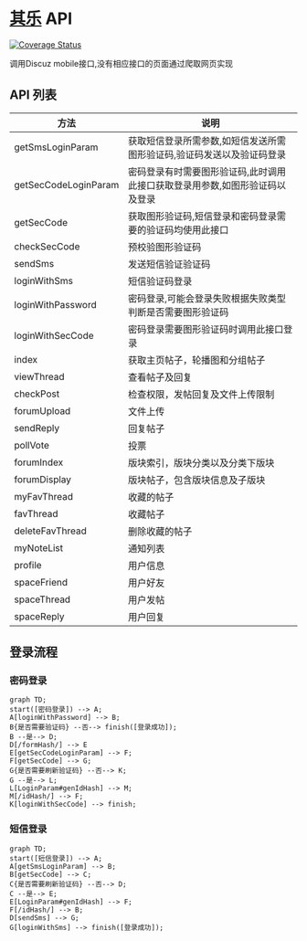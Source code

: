 # [其乐](https://keylol.com) API

[![Coverage Status](https://coveralls.io/repos/github/keylol-flutter/keylol_api/badge.svg?branch=main)](https://coveralls.io/github/keylol-flutter/keylol_api?branch=main)

调用Discuz mobile接口,没有相应接口的页面通过爬取网页实现

## API 列表

|方法|说明|
|-|-|
|getSmsLoginParam|获取短信登录所需参数,如短信发送所需图形验证码,验证码发送以及验证码登录|
|getSecCodeLoginParam|密码登录有时需要图形验证码,此时调用此接口获取登录用参数,如图形验证码以及登录|
|getSecCode|获取图形验证码,短信登录和密码登录需要的验证码均使用此接口|
|checkSecCode|预校验图形验证码|
|sendSms|发送短信验证验证码|
|loginWithSms|短信验证码登录|
|loginWithPassword|密码登录,可能会登录失败根据失败类型判断是否需要图形验证码|
|loginWithSecCode|密码登录需要图形验证码时调用此接口登录|
|index|获取主页帖子，轮播图和分组帖子|
|viewThread|查看帖子及回复|
|checkPost|检查权限，发帖回复及文件上传限制|
|forumUpload|文件上传|
|sendReply|回复帖子|
|pollVote|投票|
|forumIndex|版块索引，版块分类以及分类下版块|
|forumDisplay|版块帖子，包含版块信息及子版块|
|myFavThread|收藏的帖子|
|favThread|收藏帖子|
|deleteFavThread|删除收藏的帖子|
|myNoteList|通知列表|
|profile|用户信息|
|spaceFriend|用户好友|
|spaceThread|用户发帖|
|spaceReply|用户回复|

## 登录流程

### 密码登录

```mermaid
graph TD;
start([密码登录]) --> A;
A[loginWithPassword] --> B;
B{是否需要验证码} --否--> finish([登录成功]);
B --是--> D;
D[/formHash/] --> E
E[getSecCodeLoginParam] --> F;
F[getSecCode] --> G;
G{是否需要刷新验证码} --否--> K;
G --是--> L;
L[LoginParam#genIdHash] --> M;
M[/idHash/] --> F; 
K[loginWithSecCode] --> finish;
```

### 短信登录

```mermaid
graph TD;
start([短信登录]) --> A;
A[getSmsLoginParam] --> B;
B[getSecCode] --> C;
C{是否需要刷新验证码} --否--> D;
C --是--> E;
E[LoginParam#genIdHash] --> F;
F[/idHash/] --> B;
D[sendSms] --> G;
G[loginWithSms] --> finish([登录成功]);
```
